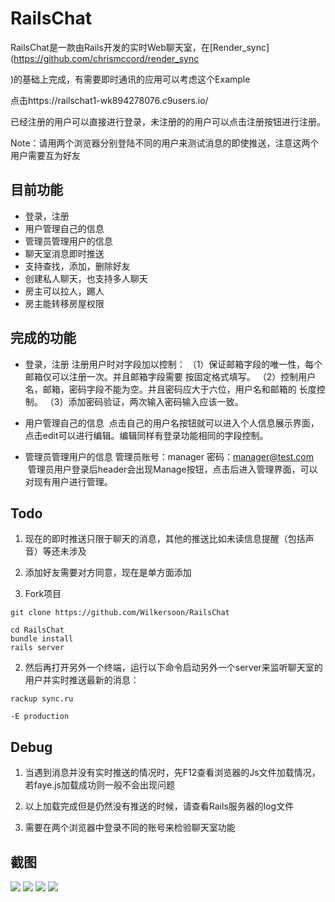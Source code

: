 # RailsChat 

RailsChat是一款由Rails开发的实时Web聊天室，在[Render_sync](https://github.com/chrismccord/render_sync 

)的基础上完成，有需要即时通讯的应用可以考虑这个Example

点击https://railschat1-wk894278076.c9users.io/ 



已经注册的用户可以直接进行登录，未注册的的用户可以点击注册按钮进行注册。

Note：请用两个浏览器分别登陆不同的用户来测试消息的即使推送，注意这两个用户需要互为好友

## 目前功能
* 登录，注册
* 用户管理自己的信息
* 管理员管理用户的信息
* 聊天室消息即时推送
* 支持查找，添加，删除好友
* 创建私人聊天，也支持多人聊天
* 房主可以拉人，踢人
* 房主能转移房屋权限
## 完成的功能
* 登录，注册
注册用户时对字段加以控制：
（1）保证邮箱字段的唯一性，每个邮箱仅可以注册一次。并且邮箱字段需要	按固定格式填写。          （2）控制用户名，邮箱，密码字段不能为空。并且密码应大于六位，用户名和邮箱的 	长度控制。
         （3）添加密码验证，两次输入密码输入应该一致。

* 用户管理自己的信息
  点击自己的用户名按钮就可以进入个人信息展示界面，点击edit可以进行编辑。编辑同样有登录功能相同的字段控制。
* 管理员管理用户的信息
  管理员账号：manager 密码：manager@test.com
  管理员用户登录后header会出现Manage按钮，点击后进入管理界面，可以对现有用户进行管理。


## Todo
1. 现在的即时推送只限于聊天的消息，其他的推送比如未读信息提醒（包括声音）等还未涉及
2. 添加好友需要对方同意，现在是单方面添加


1. Fork项目

  ```
  git clone https://github.com/Wilkersoon/RailsChat 

  cd RailsChat
  bundle install
  rails server
  ```

2. 然后再打开另外一个终端，运行以下命令启动另外一个server来监听聊天室的用户并实时推送最新的消息：

  ```
  rackup sync.ru 

 -E production
  ```


## Debug

1. 当遇到消息并没有实时推送的情况时，先F12查看浏览器的Js文件加载情况，若faye.js加载成功则一般不会出现问题

2. 以上加载完成但是仍然没有推送的时候，请查看Rails服务器的log文件

3. 需要在两个浏览器中登录不同的账号来检验聊天室功能


## 截图

<img src="b/Snip20170301_2.png">

<img src="b/Snip20170301_3.png">

<img src="b/Snip20170301_4.png">

<img src="b/Snip20170301_5.png">



